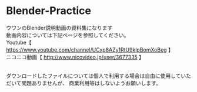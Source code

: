 # Blender-Practice
ウワンのBlender説明動画の資料集になります<br>
動画内容については下記ページを参照してください。<br>
Youtube【 https://www.youtube.com/channel/UCxp8AZy1RtU9klpBomXoBeg 】<br>
ニコニコ動画【 http://www.nicovideo.jp/user/3677335 】<br><br>

ダウンロードしたファイルについては個人で利用する場合は自由に使用していただいて問題ありませんが、
商業利用等はしないようお願いします。

